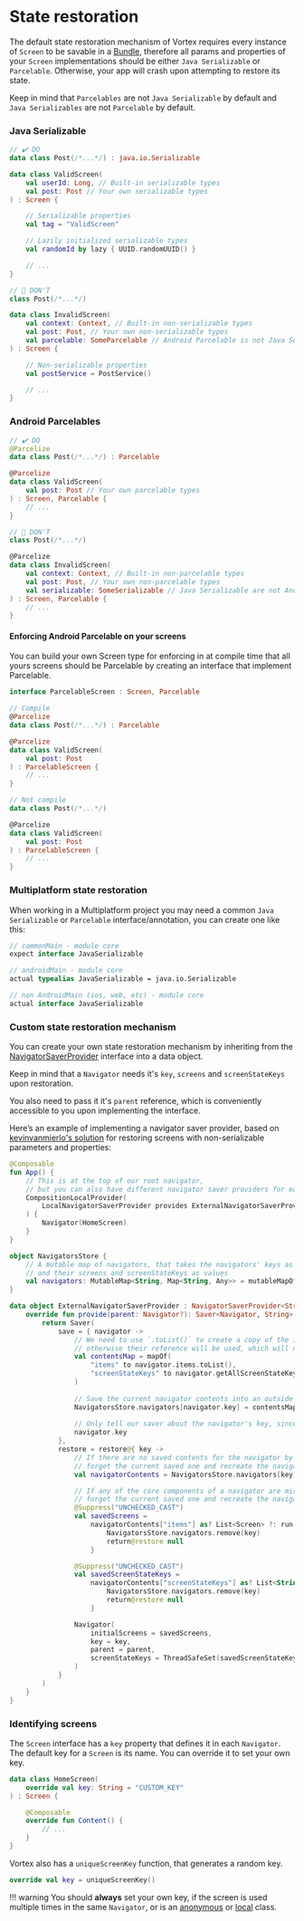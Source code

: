 # State restoration

The default state restoration mechanism of Vortex requires every instance of `Screen` to be savable
in
a [Bundle](https://developer.android.com/guide/components/activities/parcelables-and-bundles),
therefore all params and
properties of your `Screen` implementations should be either `Java Serializable` or `Parcelable`.
Otherwise, your app
will crash upon attempting to restore its state.

Keep in mind that `Parcelables` are not `Java Serializable` by default and `Java Serializables` are
not `Parcelable` by
default.

### Java Serializable

```kotlin
// ✔️ DO
data class Post(/*...*/) : java.io.Serializable

data class ValidScreen(
    val userId: Long, // Built-in serializable types
    val post: Post // Your own serializable types
) : Screen {

    // Serializable properties
    val tag = "ValidScreen"

    // Lazily initialized serializable types
    val randomId by lazy { UUID.randomUUID() }

    // ...
}

// 🚫 DON'T
class Post(/*...*/)

data class InvalidScreen(
    val context: Context, // Built-in non-serializable types
    val post: Post, // Your own non-serializable types
    val parcelable: SomeParcelable // Android Parcelable is not Java Serializable by default
) : Screen {

    // Non-serializable properties
    val postService = PostService()

    // ...
}
```

### Android Parcelables

```kotlin
// ✔️ DO
@Parcelize
data class Post(/*...*/) : Parcelable

@Parcelize
data class ValidScreen(
    val post: Post // Your own parcelable types
) : Screen, Parcelable {
    // ...
}

// 🚫 DON'T
class Post(/*...*/)

@Parcelize
data class InvalidScreen(
    val context: Context, // Built-in non-parcelable types
    val post: Post, // Your own non-parcelable types
    val serializable: SomeSerializable // Java Serializable are not Android Parcelable by default
) : Screen, Parcelable {
    // ...
}
```

#### Enforcing Android Parcelable on your screens

You can build your own Screen type for enforcing in at compile time that all yours screens should be
Parcelable by
creating an interface that implement Parcelable.

```kotlin
interface ParcelableScreen : Screen, Parcelable

// Compile
@Parcelize
data class Post(/*...*/) : Parcelable

@Parcelize
data class ValidScreen(
    val post: Post
) : ParcelableScreen {
    // ...
}

// Not compile
data class Post(/*...*/)

@Parcelize
data class ValidScreen(
    val post: Post
) : ParcelableScreen {
    // ...
}
```

### Multiplatform state restoration

When working in a Multiplatform project you may need a common `Java Serializable` or `Parcelable`
interface/annotation,
you can create one like this:

```kotlin
// commonMain - module core
expect interface JavaSerializable

// androidMain - module core
actual typealias JavaSerializable = java.io.Serializable

// non AndroidMain (ios, web, etc) - module core
actual interface JavaSerializable
```

### Custom state restoration mechanism

You can create your own state restoration mechanism by inheriting from
the [NavigatorSaverProvider](https://github.com/hristogochev/vortex/blob/main/vortex/src/commonMain/kotlin/io/github/hristogochev/vortex/navigator/NavigatorSaverProvider.kt)
interface into a data object.

Keep in mind that a `Navigator` needs it's `key`, `screens` and `screenStateKeys` upon restoration.

You also need to pass it it's `parent` reference, which is conveniently accessible to you upon
implementing the interface.

Here’s an example of implementing a navigator saver provider, based on [kevinvanmierlo's solution](https://github.com/hristogochev/vortex/issues/1) for restoring screens with non-serializable parameters and properties:
```kotlin
@Composable
fun App() {
    // This is at the top of our root navigator,
    // but you can also have different navigator saver providers for each Navigator
    CompositionLocalProvider(
        LocalNavigatorSaverProvider provides ExternalNavigatorSaverProvider,
    ) {
        Navigator(HomeScreen)
    }
}

object NavigatorsStore {
    // A mutable map of navigators, that takes the navigators' keys as keys,
    // and their screens and screenStateKeys as values
    val navigators: MutableMap<String, Map<String, Any>> = mutableMapOf()
}

data object ExternalNavigatorSaverProvider : NavigatorSaverProvider<String> {
    override fun provide(parent: Navigator?): Saver<Navigator, String> {
        return Saver(
            save = { navigator ->
                // We need to use `.toList()` to create a copy of the items and screen state keys,
                // otherwise their reference will be used, which will not work
                val contentsMap = mapOf(
                    "items" to navigator.items.toList(),
                    "screenStateKeys" to navigator.getAllScreenStateKeys().toList()
                )
                
                // Save the current navigator contents into an outside map, using its key
                NavigatorsStore.navigators[navigator.key] = contentsMap
                
                // Only tell our saver about the navigator's key, since we manage the saving externally
                navigator.key
            },
            restore = restore@{ key ->
                // If there are no saved contents for the navigator by it's key,
                // forget the current saved one and recreate the navigator
                val navigatorContents = NavigatorsStore.navigators[key] ?: return@restore null

                // If any of the core components of a navigator are missing,
                // forget the current saved one and recreate the navigator
                @Suppress("UNCHECKED_CAST")
                val savedScreens =
                    navigatorContents["items"] as? List<Screen> ?: run {
                        NavigatorsStore.navigators.remove(key)
                        return@restore null
                    }

                @Suppress("UNCHECKED_CAST")
                val savedScreenStateKeys =
                    navigatorContents["screenStateKeys"] as? List<String> ?: run {
                        NavigatorsStore.navigators.remove(key)
                        return@restore null
                    }

                Navigator(
                    initialScreens = savedScreens,
                    key = key,
                    parent = parent,
                    screenStateKeys = ThreadSafeSet(savedScreenStateKeys)
                )
            }
        )
    }
}
```

### Identifying screens

The `Screen` interface has a `key` property that defines it in each `Navigator`.<br>
The default key for a `Screen` is its name. You can override it to set your own key.

```kotlin
data class HomeScreen(
    override val key: String = "CUSTOM_KEY"
) : Screen {

    @Composable
    override fun Content() {
        // ...
    }
}
```

Vortex also has a `uniqueScreenKey` function, that generates a random key.

```kotlin
override val key = uniqueScreenKey()
```

!!! warning
You should **always** set your own key, if the screen is used multiple times in the same
`Navigator`, or is
an [anonymous](https://kotlinlang.org/docs/object-declarations.html#object-expressions)
or [local](https://kotlinlang.org/spec/declarations.html#local-class-declaration) class.



